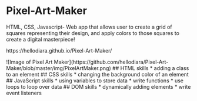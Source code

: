 # Pixel-Art-Maker
HTML, CSS, Javascript- Web app that allows user to create a grid of squares representing their design, and apply colors to those squares to create a digital masterpiece!
<p>https://hellodiara.github.io/Pixel-Art-Maker/ </p>
![Image of Pixel Art Maker](https://github.com/hellodiara/Pixel-Art-Maker/blob/master/img/PixelArtMaker.png)
## HTML skills
* adding a class to an element
## CSS skills
* changing the background color of an element
## JavaScript skills
* using variables to store data
* write functions
* use loops to loop over data
## DOM skills
* dynamically adding elements
* write event listeners


